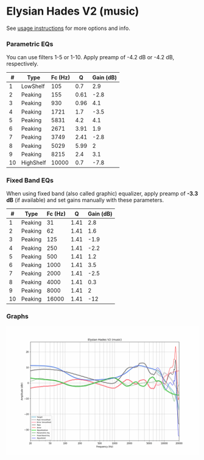 # Elysian Hades V2 (music)
See [usage instructions](https://github.com/jaakkopasanen/AutoEq#usage) for more options and info.

### Parametric EQs
You can use filters 1-5 or 1-10. Apply preamp of -4.2 dB or -4.2 dB, respectively.

|   # | Type      |   Fc (Hz) |    Q |   Gain (dB) |
|-----|-----------|-----------|------|-------------|
|   1 | LowShelf  |       105 | 0.7  |         2.9 |
|   2 | Peaking   |       155 | 0.61 |        -2.8 |
|   3 | Peaking   |       930 | 0.96 |         4.1 |
|   4 | Peaking   |      1721 | 1.7  |        -3.5 |
|   5 | Peaking   |      5831 | 4.2  |         4.1 |
|   6 | Peaking   |      2671 | 3.91 |         1.9 |
|   7 | Peaking   |      3749 | 2.41 |        -2.8 |
|   8 | Peaking   |      5029 | 5.99 |         2   |
|   9 | Peaking   |      8215 | 2.4  |         3.1 |
|  10 | HighShelf |     10000 | 0.7  |        -7.8 |

### Fixed Band EQs
When using fixed band (also called graphic) equalizer, apply preamp of **-3.3 dB** (if available) and set gains manually with these parameters.

|   # | Type    |   Fc (Hz) |    Q |   Gain (dB) |
|-----|---------|-----------|------|-------------|
|   1 | Peaking |        31 | 1.41 |         2.8 |
|   2 | Peaking |        62 | 1.41 |         1.6 |
|   3 | Peaking |       125 | 1.41 |        -1.9 |
|   4 | Peaking |       250 | 1.41 |        -2.2 |
|   5 | Peaking |       500 | 1.41 |         1.2 |
|   6 | Peaking |      1000 | 1.41 |         3.5 |
|   7 | Peaking |      2000 | 1.41 |        -2.5 |
|   8 | Peaking |      4000 | 1.41 |         0.3 |
|   9 | Peaking |      8000 | 1.41 |         2   |
|  10 | Peaking |     16000 | 1.41 |       -12   |

### Graphs
![](./Elysian%20Hades%20V2%20(music).png)
